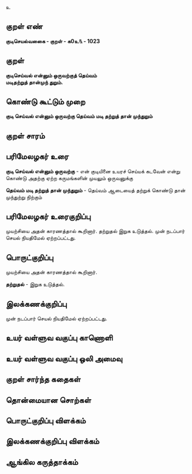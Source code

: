 உ

## குறள் எண் 

**குடிசெயல்வகைை - குறள் - க0உ௩ - 1023**

## குறள் 

**குடிசெய்வல் என்னும் ஒருவற்குத் தெய்வம்  
மடிதற்றுத் தான்முந் துறும்.** 

## கொண்டு கூட்டும் முறை

**குடி செய்வல் என்னும் ஒருவற்கு தெய்வம் மடி தற்றுத் தான் முந்துறும்**

## குறள் சாரம் 


## பரிமேலழகர் உரை

**குடி செய்வல் என்னும் ஒருவற்கு** - என் குடியினை உயரச் செய்யக் கடவேன் என்று கொண்டு அதற்கு ஏற்ற கருமங்களின் முயலும் ஒருவனுக்கு 

**தெய்வம் மடி தற்றுத் தான் முந்துறும்** - தெய்வம் ஆடையைத் தற்றுக் கொண்டு தான் முந்துற்று நிற்கும்

## பரிமேலழகர் உரைகுறிப்பு   

முயற்சியை அதன் காரணத்தால் கூறினார். தற்றுதல் இறுக உடுத்தல். முன் நடப்பார் செயல் நியதிமேல் ஏற்றப்பட்டது.

## பொருட்குறிப்பு 

முயற்சியை அதன் காரணத்தால் கூறினார். 

**தற்றுதல்** - இறுக உடுத்தல்.

## இலக்கணக்குறிப்பு  

முன் நடப்பார் செயல் நியதிமேல் ஏற்றப்பட்டது.

## உயர் வள்ளுவ வகுப்பு காணொளி


## உயர் வள்ளுவ வகுப்பு ஒலி அமைவு 

 
## குறள் சார்ந்த கதைகள் 


## தொன்மையான சொற்கள்


## பொருட்குறிப்பு விளக்கம்


## இலக்கணக்குறிப்பு விளக்கம்


## ஆங்கில கருத்தாக்கம் 


